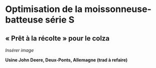 # Optimisation de la moissonneuse-batteuse série S

## « Prêt à la récolte » pour le colza

*Insérer image*

**Usine John Deere, Deux-Ponts, Allemagne (trad à refaire)**

